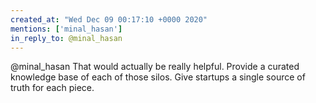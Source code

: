 ```yaml
---
created_at: "Wed Dec 09 00:17:10 +0000 2020"
mentions: ['minal_hasan']
in_reply_to: @minal_hasan
---
```


@minal_hasan That would actually be really helpful. Provide a curated knowledge base of each of those silos. Give startups a single source of truth for each piece.